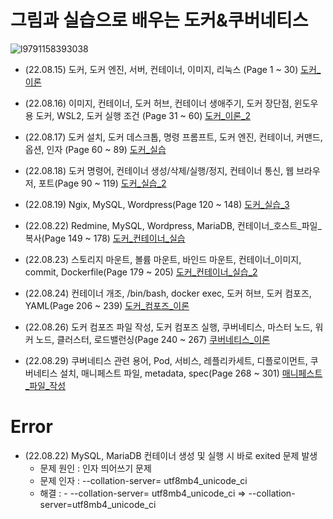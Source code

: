 # 그림과 실습으로 배우는 도커&쿠버네티스
![l9791158393038](https://user-images.githubusercontent.com/110037747/184579439-40172139-4136-4324-8c49-c54e3dcc575b.jpg)

- (22.08.15) 도커, 도커 엔진, 서버, 컨테이너, 이미지, 리눅스 (Page 1 ~ 30) [도커_이론](https://github.com/karlbulee/ML/blob/main/Docker/%EB%8F%84%EC%BB%A4_%EC%9D%B4%EB%A1%A0.ipynb "도커 이론")

- (22.08.16) 이미지, 컨테이너, 도커 허브, 컨테이너 생애주기, 도커 장단점, 윈도우용 도커, WSL2, 도커 실행 조건 (Page 31 ~ 60) [도커_이론_2](https://github.com/karlbulee/ML/blob/main/Docker/%EB%8F%84%EC%BB%A4_%EC%9D%B4%EB%A1%A0_2.ipynb "도커 이론 2")

- (22.08.17) 도커 설치, 도커 데스크톱, 명령 프롬프트, 도커 엔진, 컨테이너, 커맨드, 옵션, 인자 (Page 60 ~ 89) [도커_실습](https://github.com/karlbulee/ML/blob/main/Docker/%EB%8F%84%EC%BB%A4_%EC%8B%A4%EC%8A%B5.ipynb "도커 실습")

- (22.08.18) 도커 명령어, 컨테이너 생성/삭제/실행/정지, 컨테이너 통신, 웹 브라우저, 포트(Page 90 ~ 119) [도커_실습_2](https://github.com/karlbulee/ML/blob/main/Docker/%EB%8F%84%EC%BB%A4_%EC%8B%A4%EC%8A%B5_2.ipynb "도커 실습 2")

- (22.08.19) Ngix, MySQL, Wordpress(Page 120 ~ 148) [도커_실습_3](https://github.com/karlbulee/ML/blob/main/Docker/%EB%8F%84%EC%BB%A4_%EC%8B%A4%EC%8A%B5_3.ipynb "도커 실습 3")

- (22.08.22) Redmine, MySQL, Wordpress, MariaDB, 컨테이너_호스트_파일_복사(Page 149 ~ 178) [도커_컨테이너_실습](https://github.com/karlbulee/ML/blob/main/Docker/%EB%8F%84%EC%BB%A4_%EC%BB%A8%ED%85%8C%EC%9D%B4%EB%84%88_%EC%8B%A4%EC%8A%B5.ipynb "도커 컨테이너 실습")

- (22.08.23) 스토리지 마운트, 볼륨 마운트, 바인드 마운트, 컨테이너_이미지, commit, Dockerfile(Page 179 ~ 205) [도커_컨테이너_실습_2](https://github.com/karlbulee/ML/blob/main/Docker/%EB%8F%84%EC%BB%A4_%EC%BB%A8%ED%85%8C%EC%9D%B4%EB%84%88_%EC%8B%A4%EC%8A%B5_2.ipynb "도커 컨테이너 실습 2")

- (22.08.24) 컨테이너 개조, /bin/bash, docker exec, 도커 허브, 도커 컴포즈, YAML(Page 206 ~ 239) [도커_컴포즈_이론](https://github.com/karlbulee/ML/blob/main/Docker/%EB%8F%84%EC%BB%A4_%EC%BB%B4%ED%8F%AC%EC%A6%88_%EC%9D%B4%EB%A1%A0.ipynb "도커 컴포즈 이론")

- (22.08.26) 도커 컴포즈 파일 작성, 도커 컴포즈 실행, 쿠버네티스, 마스터 노드, 워커 노드, 클러스터, 로드밸런싱(Page 240 ~ 267) [쿠버네티스_이론](https://github.com/karlbulee/ML/blob/main/Docker/%EC%BF%A0%EB%B2%84%EB%84%A4%ED%8B%B0%EC%8A%A4_%EC%9D%B4%EB%A1%A0.ipynb "쿠버네티스 이론")

- (22.08.29) 쿠버네티스 관련 용어, Pod, 서비스, 레플리카세트, 디플로이먼트, 쿠버네티스 설치, 매니페스트 파일, metadata, spec(Page 268 ~ 301) [매니페스트_파일_작성](https://github.com/karlbulee/ML/blob/main/Docker/%EB%A7%A4%EB%8B%88%ED%8E%98%EC%8A%A4%ED%8A%B8_%ED%8C%8C%EC%9D%BC_%EC%9E%91%EC%84%B1.ipynb "매니페스트 파일 작성")

# Error

- (22.08.22) MySQL, MariaDB 컨테이너 생성 및 실행 시 바로 exited 문제 발생
  - 문제 원인 : 인자 띄어쓰기 문제
  - 문제 인자 : --collation-server= utf8mb4_unicode_ci
  - 해결 : - --collation-server= utf8mb4_unicode_ci => --collation-server=utf8mb4_unicode_ci
